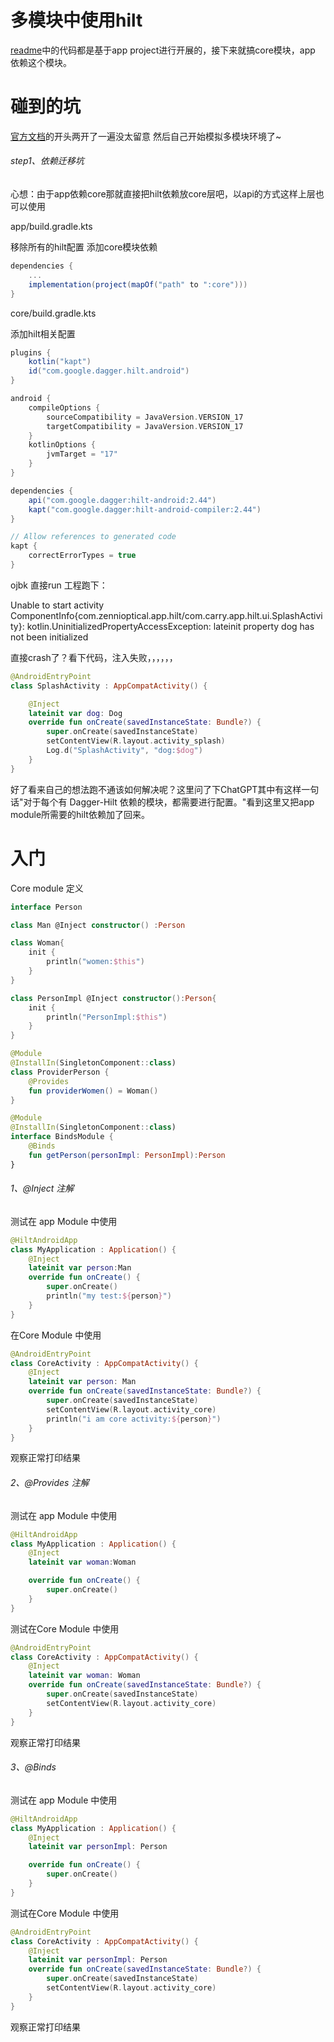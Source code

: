 # 多模块中使用hilt

[readme](./README.md)中的代码都是基于app project进行开展的，接下来就搞core模块，app 依赖这个模块。


# 碰到的坑

[官方文档](https://developer.android.google.cn/training/dependency-injection/hilt-multi-module?hl=zh-cn)的开头两开了一遍没太留意
然后自己开始模拟多模块环境了~

###### step1、依赖迁移坑

心想：由于app依赖core那就直接把hilt依赖放core层吧，以api的方式这样上层也可以使用

app/build.gradle.kts

移除所有的hilt配置
添加core模块依赖

```groovy
dependencies {
    ...
    implementation(project(mapOf("path" to ":core")))
}
```

core/build.gradle.kts

添加hilt相关配置

```groovy
plugins {
    kotlin("kapt")
    id("com.google.dagger.hilt.android")
}

android {
    compileOptions {
        sourceCompatibility = JavaVersion.VERSION_17
        targetCompatibility = JavaVersion.VERSION_17
    }
    kotlinOptions {
        jvmTarget = "17"
    }
}

dependencies {
    api("com.google.dagger:hilt-android:2.44")
    kapt("com.google.dagger:hilt-android-compiler:2.44")
}

// Allow references to generated code
kapt {
    correctErrorTypes = true
}
```

ojbk 直接run 工程跑下：

Unable to start activity ComponentInfo{com.zennioptical.app.hilt/com.carry.app.hilt.ui.SplashActivity}: kotlin.UninitializedPropertyAccessException: lateinit property dog has not been initialized

直接crash了？看下代码，注入失败，，，，，，

```kotlin
@AndroidEntryPoint
class SplashActivity : AppCompatActivity() {

    @Inject
    lateinit var dog: Dog
    override fun onCreate(savedInstanceState: Bundle?) {
        super.onCreate(savedInstanceState)
        setContentView(R.layout.activity_splash)
        Log.d("SplashActivity", "dog:$dog")
    }
}
```

好了看来自己的想法跑不通该如何解决呢？这里问了下ChatGPT其中有这样一句话"对于每个有 Dagger-Hilt 依赖的模块，都需要进行配置。"看到这里又把app module所需要的hilt依赖加了回来。

# 入门

Core module 定义

```kotlin
interface Person

class Man @Inject constructor() :Person

class Woman{
    init {
        println("women:$this")
    }
}

class PersonImpl @Inject constructor():Person{
    init {
        println("PersonImpl:$this")
    }
}
```

```kotlin
@Module
@InstallIn(SingletonComponent::class)
class ProviderPerson {
    @Provides
    fun providerWomen() = Woman()
}
```

```kotlin
@Module
@InstallIn(SingletonComponent::class)
interface BindsModule {
    @Binds
    fun getPerson(personImpl: PersonImpl):Person
}
```

###### 1、@Inject 注解

测试在 app Module 中使用

```kotlin
@HiltAndroidApp
class MyApplication : Application() {
    @Inject
    lateinit var person:Man
    override fun onCreate() {
        super.onCreate()
        println("my test:${person}")
    }
}
```


在Core Module 中使用

```kotlin
@AndroidEntryPoint
class CoreActivity : AppCompatActivity() {
    @Inject
    lateinit var person: Man
    override fun onCreate(savedInstanceState: Bundle?) {
        super.onCreate(savedInstanceState)
        setContentView(R.layout.activity_core)
        println("i am core activity:${person}")
    }
}
```

观察正常打印结果


###### 2、@Provides 注解

测试在 app Module 中使用

```kotlin
@HiltAndroidApp
class MyApplication : Application() {
    @Inject
    lateinit var woman:Woman

    override fun onCreate() {
        super.onCreate()
    }
}
```

测试在Core Module 中使用

```kotlin
@AndroidEntryPoint
class CoreActivity : AppCompatActivity() {
    @Inject
    lateinit var woman: Woman
    override fun onCreate(savedInstanceState: Bundle?) {
        super.onCreate(savedInstanceState)
        setContentView(R.layout.activity_core)
    }
}
```

观察正常打印结果

###### 3、@Binds

测试在 app Module 中使用

```kotlin
@HiltAndroidApp
class MyApplication : Application() {
    @Inject
    lateinit var personImpl: Person

    override fun onCreate() {
        super.onCreate()
    }
}
```

测试在Core Module 中使用

```kotlin
@AndroidEntryPoint
class CoreActivity : AppCompatActivity() {
    @Inject
    lateinit var personImpl: Person
    override fun onCreate(savedInstanceState: Bundle?) {
        super.onCreate(savedInstanceState)
        setContentView(R.layout.activity_core)
    }
}
```

观察正常打印结果









